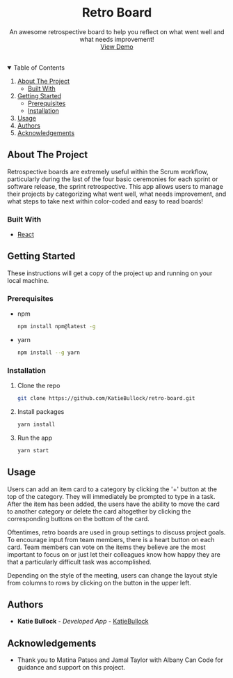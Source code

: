 <br />
  <h1 align="center">Retro Board</h1>
  <p align="center">
    An awesome retrospective board to help you reflect on what went well and what needs improvement!
    <br />
    <a href="https://katiebullock.github.io/retro-board/">View Demo</a>
  </p>
</p>
<br />

<details open="open">
  <summary>Table of Contents</summary>
  <ol>
    <li>
      <a href="#about-the-project">About The Project</a>
      <ul>
        <li><a href="#built-with">Built With</a></li>
      </ul>
    </li>
    <li>
      <a href="#getting-started">Getting Started</a>
      <ul>
        <li><a href="#prerequisites">Prerequisites</a></li>
        <li><a href="#installation">Installation</a></li>
      </ul>
    </li>
    <li><a href="#usage">Usage</a></li>
    <li><a href="#authors">Authors</a></li>
    <li><a href="#acknowledgements">Acknowledgements</a></li>
  </ol>
</details>

## About The Project

Retrospective boards are extremely useful within the Scrum workflow, particularly during the last of the four basic ceremonies for each sprint or software release, the sprint retrospective. This app allows users to manage their projects by categorizing what went well, what needs improvement, and what steps to take next within color-coded and easy to read boards!

### Built With

- [React](https://reactjs.org/)

## Getting Started

These instructions will get a copy of the project up and running on your local machine.

### Prerequisites

- npm
  ```sh
  npm install npm@latest -g
  ```
- yarn
  ```sh
  npm install --g yarn
  ```

### Installation

1. Clone the repo
   ```sh
   git clone https://github.com/KatieBullock/retro-board.git
   ```
2. Install packages
   ```sh
   yarn install
   ```
3. Run the app
   ```sh
   yarn start
   ```

## Usage

Users can add an item card to a category by clicking the '+' button at the top of the category. They will immediately be prompted to type in a task. After the item has been added, the users have the ability to move the card to another category or delete the card altogether by clicking the corresponding buttons on the bottom of the card.

Oftentimes, retro boards are used in group settings to discuss project goals. To encourage input from team members, there is a heart button on each card. Team members can vote on the items they believe are the most important to focus on or just let their colleagues know how happy they are that a particularly difficult task was accomplished.

Depending on the style of the meeting, users can change the layout style from columns to rows by clicking on the button in the upper left.

## Authors

- **Katie Bullock** - _Developed App_ -
  [KatieBullock](https://github.com/KatieBullock)

## Acknowledgements

- Thank you to Matina Patsos and Jamal Taylor with Albany Can Code for guidance and support on this project.
